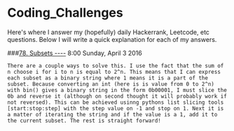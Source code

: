 # Coding_Challenges
Here's where I answer my (hopefully) daily Hackerrank, Leetcode, etc questions. Below I will write a quick explanation for each of my answers.











###[78. Subsets ----](https://leetcode.com/problems/subsets/) 8:00 Sunday, April 3 2016

	
	There are a couple ways to solve this. I use the fact that the sum of n choose i for i to n is equal to 2^n. This means that I can express each subset as a binary string where 1 means it is a part of the subset. Because converting an int (here is is value from 0 to 2^n) with bin() gives a binary string in the form 0b00001, I must slice the 0b and reverse it (although on second thought it will probably work if not reversed). This can be achieved usinng pythons list slicing tools [start:stop:step] with the step value on -1 and stop on 1. Next it is a matter of iterating the string and if the value is a 1, add it to the current subset. The rest is straight forward!